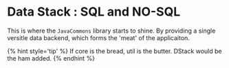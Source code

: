 # Data Stack : SQL and NO-SQL

This is where the `JavaCommons` library starts to shine. By providing a single versitle data backend, which forms the 'meat' of the applicaiton.

{% hint style='tip' %}
If core is the bread, util is the butter. DStack would be the ham added.
{% endhint %}